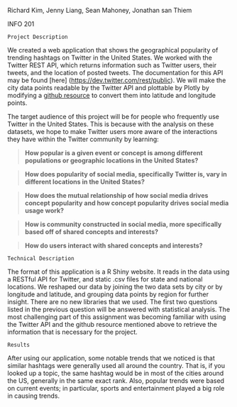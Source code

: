 Richard Kim, Jenny Liang, Sean Mahoney, Jonathan san Thiem

INFO 201 

	Project Description

We created a web application that shows the geographical popularity of trending hashtags on Twitter in the United States. We worked with the Twitter REST API, which returns information such as Twitter users, their tweets, and the location of posted tweets. The documentation for this API may be found [here] (https://dev.twitter.com/rest/public). We will make the city data points readable by the Twitter API and plottable by Plotly by modifying a [github resource](https://raw.githubusercontent.com/plotly/datasets/master/2014_us_cities.csv) to convert them into latitude and longitude points.

The target audience of this project will be for people who frequently use Twitter in the United States. This is because with the analysis on these datasets, we hope to make Twitter users more aware of the interactions they have within the Twitter community by learning:


> **How popular is a given event or concept is among different populations or geographic locations in the United States?**

>**How does popularity of social media, specifically Twitter is, vary in different locations in the United States?**

>**How does the mutual relationship of how social media drives concept popularity and how concept popularity drives social media usage work?**

>**How is community constructed in social media, more specifically based off of shared concepts and interests?**

>**How do users interact with shared concepts and interests?**
  
  

	Technical Description
The format of this application is a R Shiny website. It reads in the data using a RESTful API for Twitter, and static .csv files for state and national locations. We reshaped our data by joining the two data sets by city or by longitude and latitude, and grouping data points by region for further insight. There are no new libraries that we used. The first two questions listed in the previous question will be answered with statistical analysis. The most challenging part of this assignment was becoming familiar with using the Twitter API and the github resource mentioned above to retrieve the information that is necessary for the project.

    Results
After using our application, some notable trends that we noticed is that similar hashtags were generally used all around the country. That is, if you looked up a topic, the same hashtag would be in most of the cities around the US, generally in the same exact rank. Also, popular trends were based on current events; in particular, sports and entertainment played a big role in causing trends.
